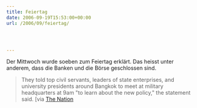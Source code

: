 ```yaml
---
title: Feiertag
date: 2006-09-19T15:53:00+00:00
url: /2006/09/feiertag/




---
```

Der Mittwoch wurde soeben zum Feiertag erklärt. Das heisst unter anderem, dass die Banken und die Börse geschlossen sind.

> They told top civil servants, leaders of state enterprises, and university presidents around Bangkok to meet at military headquarters at 9am "to learn about the new policy," the statement said. [via [The Nation][1]

 [1]: http://www.nationmultimedia.com/2006/09/20/headlines/headlines_30014080.php
